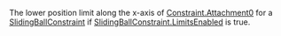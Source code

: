 The lower position limit along the x-axis of [Constraint.Attachment0](https://developer.roblox.com/en-us/api-reference/property/Constraint/Attachment0) for a [SlidingBallConstraint](https://developer.roblox.com/en-us/api-reference/class/SlidingBallConstraint) if [SlidingBallConstraint.LimitsEnabled](https://developer.roblox.com/en-us/api-reference/property/SlidingBallConstraint/LimitsEnabled) is true.